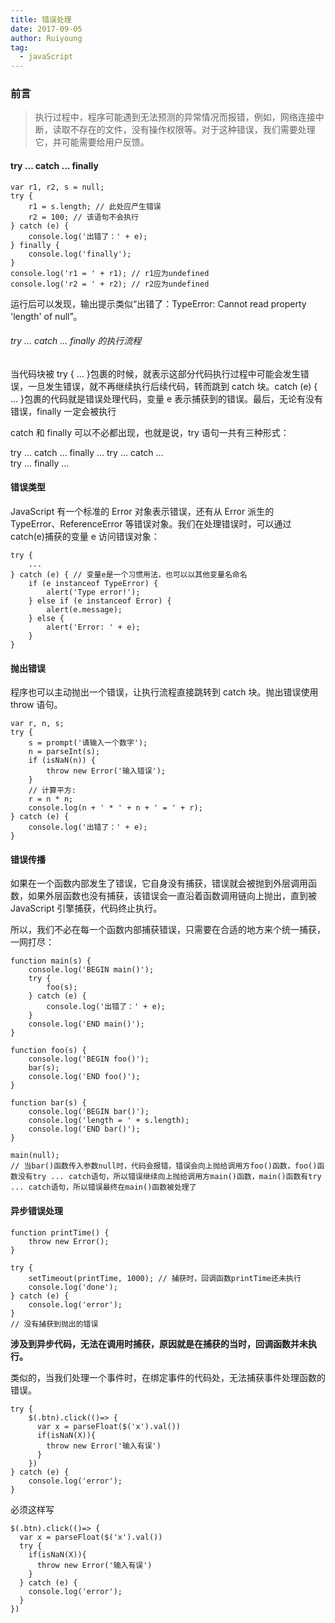 ```yaml
---
title: 错误处理
date: 2017-09-05
author: Ruiyoung
tag:
  - javaScript
---
```


### 前言

> 执行过程中，程序可能遇到无法预测的异常情况而报错，例如，网络连接中断，读取不存在的文件，没有操作权限等。对于这种错误，我们需要处理它，并可能需要给用户反馈。

#### try ... catch ... finally

```{.javaScript}
var r1, r2, s = null;
try {
    r1 = s.length; // 此处应产生错误
    r2 = 100; // 该语句不会执行
} catch (e) {
    console.log('出错了：' + e);
} finally {
    console.log('finally');
}
console.log('r1 = ' + r1); // r1应为undefined
console.log('r2 = ' + r2); // r2应为undefined
```

运行后可以发现，输出提示类似“出错了：TypeError: Cannot read property 'length' of null”。

###### try ... catch ... finally 的执行流程

当代码块被 try { ... }包裹的时候，就表示这部分代码执行过程中可能会发生错误，一旦发生错误，就不再继续执行后续代码，转而跳到 catch 块。catch (e) { ... }包裹的代码就是错误处理代码，变量 e 表示捕获到的错误。最后，无论有没有错误，finally 一定会被执行

catch 和 finally 可以不必都出现，也就是说，try 语句一共有三种形式：

try ... catch ... finally ...
try ... catch ...  
try ... finally ...

#### 错误类型

JavaScript 有一个标准的 Error 对象表示错误，还有从 Error 派生的 TypeError、ReferenceError 等错误对象。我们在处理错误时，可以通过 catch(e)捕获的变量 e 访问错误对象：

```{.javaScript}
try {
    ...
} catch (e) { // 变量e是一个习惯用法，也可以以其他变量名命名
    if (e instanceof TypeError) {
        alert('Type error!');
    } else if (e instanceof Error) {
        alert(e.message);
    } else {
        alert('Error: ' + e);
    }
}
```

#### 抛出错误

程序也可以主动抛出一个错误，让执行流程直接跳转到 catch 块。抛出错误使用 throw 语句。

```{.javaScript}
var r, n, s;
try {
    s = prompt('请输入一个数字');
    n = parseInt(s);
    if (isNaN(n)) {
        throw new Error('输入错误');
    }
    // 计算平方:
    r = n * n;
    console.log(n + ' * ' + n + ' = ' + r);
} catch (e) {
    console.log('出错了：' + e);
}
```

#### 错误传播

如果在一个函数内部发生了错误，它自身没有捕获，错误就会被抛到外层调用函数，如果外层函数也没有捕获，该错误会一直沿着函数调用链向上抛出，直到被 JavaScript 引擎捕获，代码终止执行。

所以，我们不必在每一个函数内部捕获错误，只需要在合适的地方来个统一捕获，一网打尽：

```{.javaScript}
function main(s) {
    console.log('BEGIN main()');
    try {
        foo(s);
    } catch (e) {
        console.log('出错了：' + e);
    }
    console.log('END main()');
}

function foo(s) {
    console.log('BEGIN foo()');
    bar(s);
    console.log('END foo()');
}

function bar(s) {
    console.log('BEGIN bar()');
    console.log('length = ' + s.length);
    console.log('END bar()');
}

main(null);
// 当bar()函数传入参数null时，代码会报错，错误会向上抛给调用方foo()函数，foo()函数没有try ... catch语句，所以错误继续向上抛给调用方main()函数，main()函数有try ... catch语句，所以错误最终在main()函数被处理了
```

#### 异步错误处理

```{.javaScript}
function printTime() {
    throw new Error();
}

try {
    setTimeout(printTime, 1000); // 捕获时，回调函数printTime还未执行
    console.log('done');
} catch (e) {
    console.log('error');
}
// 没有捕获到抛出的错误
```

**涉及到异步代码，无法在调用时捕获，原因就是在捕获的当时，回调函数并未执行。**

类似的，当我们处理一个事件时，在绑定事件的代码处，无法捕获事件处理函数的错误。

```{.javaScript}
try {
    $(.btn).click(()=> {
      var x = parseFloat($('x').val())
      if(isNaN(X)){
        throw new Error('输入有误')
      }
    })
} catch (e) {
    console.log('error');
}
```

必须这样写

```{.javaScript}
$(.btn).click(()=> {
  var x = parseFloat($('x').val())
  try {
    if(isNaN(X)){
      throw new Error('输入有误')
    }
  } catch (e) {
    console.log('error');
  }
})
```
